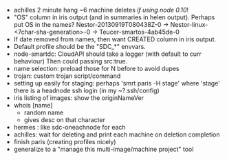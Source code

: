 - achilles 2 minute hang ~6 machine deletes *if using node 0.10*!
- "OS" column in iris output (and in summaries in helen output). Perhaps put OS
  in the names?
    Nestor-20130919T080438Z-0
    -> Nestor-linux-<7char-sha-generation>-0
    -> Teucer-smartos-4ab45de-0
- If date removed from names, then want CREATED column in iris output.
- Default profile should be the "SDC_*" envvars.
- node-smartdc: CloudAPI should take a logger (with default to curr behaviour)
  Then could passing src:true.
- name selection: preload those for N before to avoid dupes
- trojan: custom trojan script/command
- setting up easily for staging: perhaps 'smrt paris -H stage' where 'stage'
  there is a headnode ssh login (in my ~?.ssh/config)
- iris listing of images: show the originNameVer
- whois [name]
    - random name
    - gives desc on that character
- hermes <command>: like sdc-oneachnode for each
- achilles: wait for deleting and print each machine on deletion completion
- finish paris (creating profiles nicely)
- generalize to a "manage this multi-image/machine project" tool

